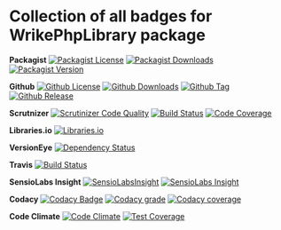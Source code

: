 Collection of all badges for WrikePhpLibrary package
====================================================

**Packagist**
[![Packagist License](https://img.shields.io/packagist/l/zibios/wrike-php-library.svg)](https://packagist.org/packages/zibios/wrike-php-library)
[![Packagist Downloads](https://img.shields.io/packagist/dt/zibios/wrike-php-library.svg)](https://packagist.org/packages/zibios/wrike-php-library)
[![Packagist Version](https://img.shields.io/packagist/v/zibios/wrike-php-library.svg)](https://packagist.org/packages/zibios/wrike-php-library)

**Github** 
[![Github License](https://img.shields.io/github/license/zibios/wrike-php-library.svg)](https://github.com/zibios/wrike-php-library/blob/master/LICENSE)
[![Github Downloads](https://img.shields.io/github/downloads/zibios/wrike-php-library/total.svg)](https://github.com/zibios/wrike-php-library)
[![Github Tag](https://img.shields.io/github/tag/zibios/wrike-php-library.svg)](https://github.com/zibios/wrike-php-library)
[![Github Release](https://img.shields.io/github/release/zibios/wrike-php-library.svg)](https://github.com/zibios/wrike-php-library)

**Scrutnizer**
[![Scrutinizer Code Quality](https://scrutinizer-ci.com/g/zibios/wrike-php-library/badges/quality-score.png?b=master)](https://scrutinizer-ci.com/g/zibios/wrike-php-library/?branch=master)
[![Build Status](https://scrutinizer-ci.com/g/zibios/wrike-php-library/badges/build.png?b=master)](https://scrutinizer-ci.com/g/zibios/wrike-php-library/build-status/master)
[![Code Coverage](https://scrutinizer-ci.com/g/zibios/wrike-php-library/badges/coverage.png?b=master)](https://scrutinizer-ci.com/g/zibios/wrike-php-library/?branch=master)

**Libraries.io**
[![Libraries.io](https://img.shields.io/librariesio/github/zibios/wrike-php-library.svg)](https://libraries.io/packagist/zibios%2Fwrike-php-library)

**VersionEye**
[![Dependency Status](https://www.versioneye.com/user/projects/5899f1acc71294004c4c3322/badge.svg?style=flat-square)](https://www.versioneye.com/user/projects/5899f1acc71294004c4c3322)

**Travis**
[![Build Status](https://travis-ci.org/zibios/wrike-php-library.svg?branch=master)](https://travis-ci.org/zibios/wrike-php-library)

**SensioLabs Insight**
[![SensioLabsInsight](https://insight.sensiolabs.com/projects/28d43ffe-fa9a-4afa-893e-fc9b2e080d09/mini.png)](https://insight.sensiolabs.com/projects/28d43ffe-fa9a-4afa-893e-fc9b2e080d09)
[![SensioLabs Insight](https://img.shields.io/sensiolabs/i/28d43ffe-fa9a-4afa-893e-fc9b2e080d09.svg)](https://insight.sensiolabs.com/projects/28d43ffe-fa9a-4afa-893e-fc9b2e080d09)

**Codacy**
[![Codacy Badge](https://api.codacy.com/project/badge/Grade/9b3b1cf6321040fa910c0c1c335b5ba1)](https://www.codacy.com/app/zibios/wrike-php-library)
[![Codacy grade](https://img.shields.io/codacy/grade/9b3b1cf6321040fa910c0c1c335b5ba1.svg)](https://www.codacy.com/app/zibios/wrike-php-library)
[![Codacy coverage](https://img.shields.io/codacy/coverage/9b3b1cf6321040fa910c0c1c335b5ba1.svg)](https://www.codacy.com/app/zibios/wrike-php-library)

**Code Climate**
[![Code Climate](https://codeclimate.com/github/zibios/wrike-php-library/badges/gpa.svg)](https://codeclimate.com/github/zibios/wrike-php-library)
[![Test Coverage](https://codeclimate.com/github/zibios/wrike-php-library/badges/coverage.svg)](https://codeclimate.com/github/zibios/wrike-php-library/coverage)
